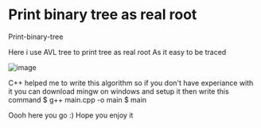 # Print binary tree as real root
Print-binary-tree

Here i use AVL tree to print tree as real root 
As it easy to be traced

![image](https://user-images.githubusercontent.com/26257041/78385677-87cf8300-75dc-11ea-8dbb-9f5e173e5db2.png)


C++ helped me to write this algorithm 
so if you don't have experiance with it you can download mingw on windows and setup it
then write this command 
$ g++ main.cpp -o main 
$ main

Oooh here you go :)
Hope you enjoy it

